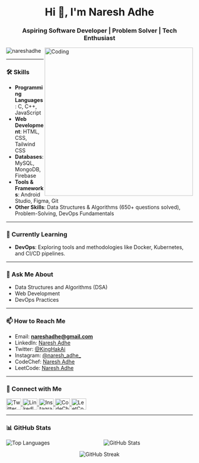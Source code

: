 <h1 align="center">Hi 👋, I'm Naresh Adhe</h1>
<h3 align="center">Aspiring Software Developer | Problem Solver | Tech Enthusiast</h3>

<img align="right" alt="Coding" width="400" src="https://i.giphy.com/media/v1.Y2lkPTc5MGI3NjExYTNwemRzY3hoZDdtMTQ4aXdmZ205aXQ1aTRuMjljeTRxcWd0MnprbSZlcD12MV9pbnRlcm5hbF9naWZfYnlfaWQmY3Q9Zw/QDjpIL6oNCVZ4qzGs7/giphy.gif">

<p align="left"> <img src="https://komarev.com/ghpvc/?username=nareshadhe&label=Profile%20views&color=0e75b6&style=flat" alt="nareshadhe" /> </p>

---

### 🛠️ Skills
- **Programming Languages**: C, C++, JavaScript
- **Web Development**: HTML, CSS, Tailwind CSS
- **Databases**: MySQL, MongoDB, Firebase
- **Tools & Frameworks**: Android Studio, Figma, Git
- **Other Skills**: Data Structures & Algorithms (650+ questions solved), Problem-Solving, DevOps Fundamentals

---

### 🌱 Currently Learning
- **DevOps**: Exploring tools and methodologies like Docker, Kubernetes, and CI/CD pipelines.

---

### 💬 Ask Me About
- Data Structures and Algorithms (DSA)  
- Web Development  
- DevOps Practices  

---

### 📫 How to Reach Me
- Email: **nareshadhe@gmail.com**
- LinkedIn: [Naresh Adhe](https://www.linkedin.com/in/naresh-adhe-3b38b4292)
- Twitter: [@KingHakAi](https://twitter.com/kinghakai)
- Instagram: [@naresh_adhe_](https://www.instagram.com/naresh_adhe_)
- CodeChef: [Naresh Adhe](https://www.codechef.com/users/naresh_adhe)
- LeetCode: [Naresh Adhe](https://leetcode.com/u/naresh_adhe)

---

### 🔗 Connect with Me
<p align="left">
  <a href="https://twitter.com/kinghakai" target="_blank">
    <img align="center" src="https://raw.githubusercontent.com/rahuldkjain/github-profile-readme-generator/master/src/images/icons/Social/twitter.svg" alt="Twitter" height="30" width="40" />
  </a>
  <a href="https://www.linkedin.com/in/naresh-adhe-3b38b4292" target="_blank">
    <img align="center" src="https://raw.githubusercontent.com/rahuldkjain/github-profile-readme-generator/master/src/images/icons/Social/linked-in-alt.svg" alt="LinkedIn" height="30" width="40" />
  </a>
  <a href="https://www.instagram.com/naresh_adhe_" target="_blank">
    <img align="center" src="https://raw.githubusercontent.com/rahuldkjain/github-profile-readme-generator/master/src/images/icons/Social/instagram.svg" alt="Instagram" height="30" width="40" />
  </a>
  <a href="https://www.codechef.com/users/naresh_adhe" target="_blank">
    <img align="center" src="https://cdn.jsdelivr.net/npm/simple-icons@3.1.0/icons/codechef.svg" alt="CodeChef" height="30" width="40" />
  </a>
  <a href="https://leetcode.com/u/naresh_adhe" target="_blank">
    <img align="center" src="https://raw.githubusercontent.com/rahuldkjain/github-profile-readme-generator/master/src/images/icons/Social/leet-code.svg" alt="LeetCode" height="30" width="40" />
  </a>
</p>

---

### 📊 GitHub Stats
<p align="center">
  <img align="left" src="https://github-readme-stats.vercel.app/api/top-langs?username=nareshadhe&show_icons=true&locale=en&layout=compact" alt="Top Languages" />
  <img align="center" src="https://github-readme-stats.vercel.app/api?username=nareshadhe&show_icons=true&locale=en" alt="GitHub Stats" />
</p>

<p align="center">
  <img align="center" src="https://github-readme-streak-stats.herokuapp.com/?user=nareshadhe" alt="GitHub Streak" />
</p>
